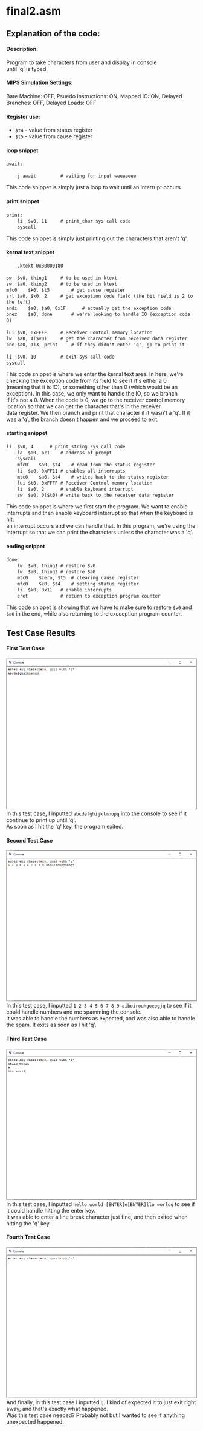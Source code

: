 # final2.asm

## Explanation of the code:
#### Description:
Program to take characters from user and display in console  
until 'q' is typed.
#### MIPS Simulation Settings:
Bare Machine: OFF, Psuedo Instructions: ON, Mapped IO: ON,
Delayed Branches: OFF, Delayed Loads: OFF
#### Register use:

- `$t4` - value from status register
- `$t5` - value from cause register

#### loop snippet
```
await:

	j await			# waiting for input weeeeeee
```
This code snippet is simply just a loop to wait until an interrupt occurs.
#### print snippet
```
print:
	li	$v0, 11		# print_char sys call code
	syscall
```
This code snippet is simply just printing out the characters that aren't 'q'.
#### kernal text snippet
```
	.ktext 0x80000180

sw	$v0, thing1		# to be used in ktext
sw	$a0, thing2		# to be used in ktext
mfc0	$k0, $t5		# get cause register
srl	$a0, $k0, 2		# get exception code field (the bit field is 2 to the left)
andi	$a0, $a0, 0x1F		# actually get the exception code
bnez	$a0, done		# we're looking to handle IO (exception code 0)

lui	$v0, 0xFFFF		# Receiver Control memory location
lw	$a0, 4($v0)		# get the character from receiver data register
bne	$a0, 113, print		# if they didn't enter 'q', go to print it

li	$v0, 10			# exit sys call code
syscall
```
This code snippet is where we enter the kernal text area. In here, we're checking the exception code from its field to see if it's either a 0  
(meaning that it is IO), or something other than 0 (which would be an exception). In this case, we only want to handle the IO, so we branch  
if it's not a 0. When the code is 0, we go to the receiver control memory location so that we can get the character that's in the receiver  
data register. We then branch and print that character if it wasn't a 'q'. If it was a 'q', the branch doesn't happen and we proceed to exit.
#### starting snippet
```
li	$v0, 4		# print_string sys call code
	la	$a0, pr1	# address of prompt
	syscall
	mfc0	$a0, $t4	# read from the status register
	li	$a0, 0xFF11	# enables all interrupts
	mtc0	$a0, $t4	# writes back to the status register
	lui	$t0, 0xFFFF	# Receiver Control memory location
	li	$a0, 2		# enable keyboard interrupt
	sw	$a0, 0($t0)	# write back to the receiver data register
```
This code snippet is where we first start the program. We want to enable interrupts and then enable keyboard interrupt so that when the keyboard is hit,  
an interrupt occurs and we can handle that. In this program, we're using the interrupt so that we can print the characters unless the character was a 'q'.
#### ending snippet
```
done:
	lw	$v0, thing1	# restore $v0
	lw	$a0, thing2	# restore $a0
	mtc0	$zero, $t5	# clearing cause register
	mfc0	$k0, $t4	# setting status register
	li	$k0, 0x11	# enable interrupts
	eret			# return to exception program counter
```
This code snippet is showing that we have to make sure to restore `$v0` and `$a0` in the end, while also returning to the excception program counter.
## Test Case Results
#### First Test Case
![First Test Case (spam)](./final2_spam.png)</br>
In this test case, I inputted `abcdefghijklmnopq` into the console to see if it continue to print up until 'q'.  
As soon as I hit the 'q' key, the program exited.
#### Second Test Case
![Second Test Case (number spam)](./final2_number_spam.png)</br>
In this test case, I inputted `1 2 3 4 5 6 7 8 9 aiboirouhgoeogjq` to see if it could handle numbers and me spamming the console.    
It was able to handle the numbers as expected, and was also able to handle the spam. It exits as soon as I hit 'q'.
#### Third Test Case
![Third Test Case (hello world)](./final2_hello_world.png)</br>
In this test case, I inputted `hello world [ENTER]e[ENTER]llo worldq` to see if it could handle hitting the enter key.  
It was able to enter a line break character just fine, and then exited when hitting the 'q' key.
#### Fourth Test Case
![Fourth Test Case (q)](./final2_q.png)</br>
And finally, in this test case I inputted `q`. I kind of expected it to just exit right away, and that's exactly what happened.  
Was this test case needed? Probably not but I wanted to see if anything unexpected happened.